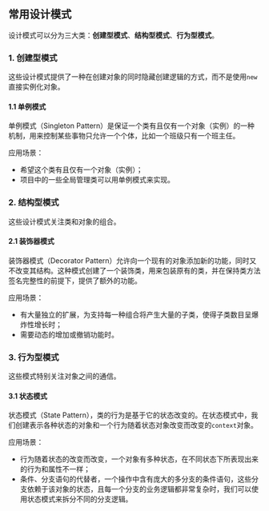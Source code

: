 ## 常用设计模式
设计模式可以分为三大类：**创建型模式**、**结构型模式**、**行为型模式**。

### 1. 创建型模式
这些设计模式提供了一种在创建对象的同时隐藏创建逻辑的方式，而不是使用`new`直接实例化对象。

#### 1.1 单例模式
单例模式（Singleton Pattern）是保证一个类有且仅有一个对象（实例）的一种机制，用来控制某些事物只允许一个个体，比如一个班级只有一个班主任。

应用场景：
- 希望这个类有且仅有一个对象（实例）；
- 项目中的一些全局管理类可以用单例模式来实现。



### 2. 结构型模式
这些设计模式关注类和对象的组合。

#### 2.1 装饰器模式
装饰器模式（Decorator Pattern）允许向一个现有的对象添加新的功能，同时又不改变其结构。这种模式创建了一个装饰类，用来包装原有的类，并在保持类方法签名完整性的前提下，提供了额外的功能。

应用场景：
- 有大量独立的扩展，为支持每一种组合将产生大量的子类，使得子类数目呈爆炸性增长时；
- 需要动态的增加或撤销功能时。

### 3. 行为型模式
这些模式特别关注对象之间的通信。

#### 3.1 状态模式
状态模式（State Pattern），类的行为是基于它的状态改变的。在状态模式中，我们创建表示各种状态的对象和一个行为随着状态对象改变而改变的`context`对象。

应用场景：
- 行为随着状态的改变而改变，一个对象有多种状态，在不同状态下所表现出来的行为和属性不一样；
- 条件、分支语句的代替者，一个操作中含有庞大的多分支的条件语句，这些分支依赖于该对象的状态，且每一个分支的业务逻辑都非常复杂时，我们可以使用状态模式来拆分不同的分支逻辑。
